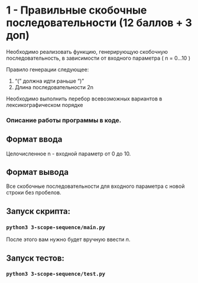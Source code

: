# 1 - Правильные скобочные последовательности (12 баллов + 3 доп)

Необходимо реализовать функцию, генерирующую скобочную последовательность, в зависимости от входного параметра ( n = 0...10 )

Правило генерации следующее:
1) “(” должна идти раньше “)”
2) Длина последовательности 2n

Необходимо выполнить перебор всевозможных вариантов в лексикографическом порядке

### Описание работы программы в коде.

## Формат ввода
Целочисленное n - входной параметр от 0 до 10.

## Формат вывода
Все скобочные последовательности для входного параметра с новой строки без пробелов.

## Запуск скрипта:
### `python3 3-scope-sequence/main.py`

После этого вам нужно будет вручную ввести _n_.

## Запуск тестов:
### `python3 3-scope-sequence/test.py`

